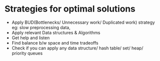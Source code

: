 # Strategies for optimal solutions

- Apply BUD(Bottlenecks/ Unnecessary work/ Duplicated work) strategy
	eg: slow preprocessing data,  
- Apply relevant Data structures & Algorithms
- Get help and listen
- Find balance b/w space and time tradeoffs
- Check if you can apply any data structure/ hash table/ set/ heap/ priority queues